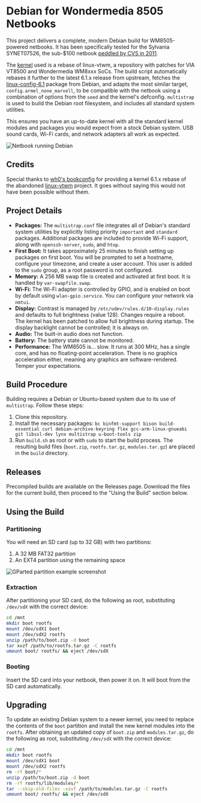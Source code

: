 # Debian for Wondermedia 8505 Netbooks
This project delivers a complete, modern Debian build for WM8505-powered netbooks. It has been specifically tested for the Sylvania SYNET07526, the sub-$100 netbook [peddled by CVS in 2011](https://www.yourwarrantyisvoid.com/2011/01/08/hardware-pr0n-sylvania-netbook-from-cvs/).

The [kernel](https://github.com/lrussell887/linux-vtwm) used is a rebase of linux-vtwm, a repository with patches for VIA VT8500 and Wondermedia WM8xxx SoCs. The build script automatically rebases it further to the latest 6.1.x release from upstream, fetches the [linux-config-6.1](https://packages.debian.org/bookworm/armel/linux-config-6.1) package from Debian, and adapts the most similar target, `config.armel_none_marvell`, to be compatible with the netbook using a combination of options from the `seed` and the kernel's defconfig. `multistrap` is used to build the Debian root filesystem, and includes all standard system utilities.

This ensures you have an up-to-date kernel with all the standard kernel modules and packages you would expect from a stock Debian system. USB sound cards, Wi-Fi cards, and network adapters all work as expected.

![Netbook running Debian](https://i.imgur.com/73nZJa5.png)

## Credits
Special thanks to [wh0's bookconfig](https://github.com/wh0/bookconfig) for providing a kernel 6.1.x rebase of the abandoned [linux-vtwm](https://github.com/linux-wmt/linux-vtwm) project. It goes without saying this would not have been possible without them.

## Project Details
- **Packages:** The `multistrap.conf` file integrates all of Debian's standard system utilities by explicitly listing priority `important` and `standard` packages. Additional packages are included to provide Wi-Fi support, along with `openssh-server`, `sudo`, and `htop`.
- **First Boot:** It takes approximately 25 minutes to finish setting up packages on first boot. You will be prompted to set a hostname, configure your timezone, and create a user account. This user is added to the `sudo` group, as a root password is not configured.
- **Memory:** A 256 MB swap file is created and activated at first boot. It is handled by `var-swapfile.swap`.
- **Wi-Fi:** The Wi-Fi adapter is controlled by GPIO, and is enabled on boot by default using `wlan-gpio.service`. You can configure your network via `nmtui`.
- **Display:** Contrast is managed by `/etc/udev/rules.d/10-display.rules` and defaults to full brightness (value 128). Changes require a reboot. The kernel has been patched to allow full brightness during startup. The display backlight cannot be controlled; it is always on.
- **Audio:** The built-in audio does not function.
- **Battery:** The battery state cannot be monitored.
- **Performance:** The WM8505 is... slow. It runs at 300 MHz, has a single core, and has no floating-point acceleration. There is no graphics acceleration either, meaning any graphics are software-rendered. Temper your expectations.

## Build Procedure
Building requires a Debian or Ubuntu-based system due to its use of `multistrap`. Follow these steps:
1. Clone this repository.
2. Install the necessary packages: `bc binfmt-support bison build-essential curl debian-archive-keyring flex gcc-arm-linux-gnueabi git libssl-dev lynx multistrap u-boot-tools zip`
3. Run `build.sh` as root or with `sudo` to start the build process. The resulting build files (`boot.zip`, `rootfs.tar.gz`, `modules.tar.gz`) are placed in the `build` directory.

## Releases
Precompiled builds are available on the Releases page. Download the files for the current build, then proceed to the "Using the Build" section below.

## Using the Build
### Partitioning
You will need an SD card (up to 32 GB) with two partitions:
1. A 32 MB FAT32 partition
2. An EXT4 partition using the remaining space

![GParted partition example screenshot](https://i.imgur.com/gRDMqo1.png)

### Extraction
After partitioning your SD card, do the following as root, substituting `/dev/sdX` with the correct device:
```bash
cd /mnt
mkdir boot rootfs
mount /dev/sdX1 boot
mount /dev/sdX2 rootfs
unzip /path/to/boot.zip -d boot
tar xvzf /path/to/rootfs.tar.gz -C rootfs
umount boot/ rootfs/ && eject /dev/sdX
```

### Booting
Insert the SD card into your netbook, then power it on. It will boot from the SD card automatically.

## Upgrading
To update an existing Debian system to a newer kernel, you need to replace the contents of the `boot` partition and install the new kernel modules into the `rootfs`. After obtaining an updated copy of `boot.zip` and `modules.tar.gz`, do the following as root, substituting `/dev/sdX` with the correct device:
```bash
cd /mnt
mkdir boot rootfs
mount /dev/sdX1 boot
mount /dev/sdX2 rootfs
rm -rf boot/*
unzip /path/to/boot.zip -d boot
rm -rf rootfs/lib/modules/*
tar --skip-old-files -xzvf /path/to/modules.tar.gz -C rootfs
umount boot/ rootfs/ && eject /dev/sdX
```
